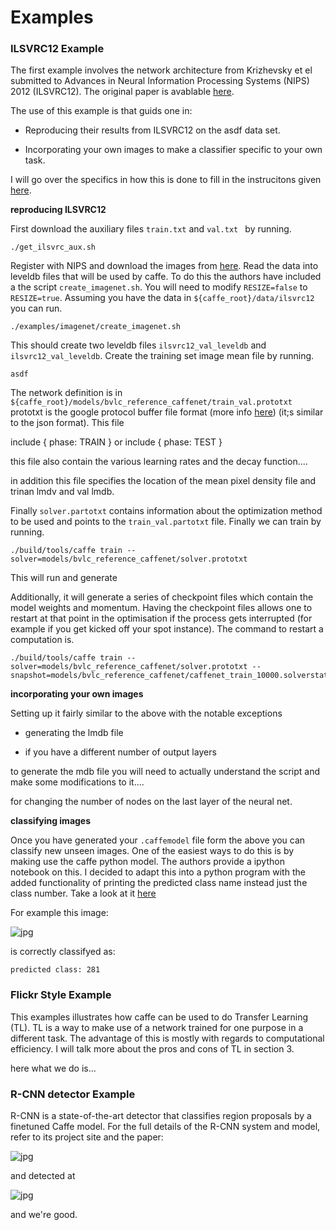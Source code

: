 Examples
===

### ILSVRC12 Example

The first example involves the network architecture from Krizhevsky et el submitted to Advances in Neural Information Processing Systems (NIPS) 2012 (ILSVRC12). The original paper is avablable [here](http://papers.nips.cc/paper/4824-imagenet-classification-with-deep-convolutional-neural-networks).

The use of this example is that guids one in:

* Reproducing their results from ILSVRC12 on the asdf data set.

* Incorporating your own images to make a classifier specific to your own task.

I will go over the specifics in how this is done to fill in the instrucitons given [here](http://caffe.berkeleyvision.org/gathered/examples/imagenet.html).


**reproducing ILSVRC12**

First download the auxiliary files ```train.txt``` and ```val.txt ``` by running.

```
./get_ilsvrc_aux.sh
```

Register with NIPS and download the images from [here](google.com). Read the data into leveldb files that will be used by caffe. To do this the authors have included a the script ```create_imagenet.sh```. You will need to modify ```RESIZE=false``` to ```RESIZE=true```. Assuming you have the data in ```${caffe_root}/data/ilsvrc12``` you can run.

```
./examples/imagenet/create_imagenet.sh
```

This should create two leveldb files ```ilsvrc12_val_leveldb``` and ```ilsvrc12_val_leveldb```. Create the training set image mean file by running.

```
asdf
```

The network definition is in ```${caffe_root}/models/bvlc_reference_caffenet/train_val.prototxt``` prototxt is the google protocol buffer file format (more info [here]()) (it;s similar to the json format). This file 


include { phase: TRAIN } or include { phase: TEST } 

this file also contain the various learning rates and the decay function....

in addition this file specifies the location of the mean pixel density file and trinan lmdv and val lmdb. 

Finally ```solver.partotxt``` contains information about the optimization method to be used and points to the ```train_val.partotxt``` file. Finally we can train by running.

```
./build/tools/caffe train --solver=models/bvlc_reference_caffenet/solver.prototxt
```

This will run and generate 

Additionally, it will generate a series of checkpoint files which contain the model weights and momentum. Having the checkpoint files allows one to restart at that point in the optimisation if the process gets interrupted (for example if you get kicked off your spot instance). The command to restart a computation is.

```
./build/tools/caffe train --solver=models/bvlc_reference_caffenet/solver.prototxt --snapshot=models/bvlc_reference_caffenet/caffenet_train_10000.solverstate
```

**incorporating your own images**

Setting up it fairly similar to the above with the notable exceptions

* generating the lmdb file

* if you have a different number of output layers

to generate the mdb file you will need to actually understand the script and make some modifications to it....

for changing the number of nodes on the last layer of the neural net. 


**classifying images**

Once you have generated your ```.caffemodel``` file form the above you can classify new unseen images. One of the easiest ways  to do this is by making use the caffe python model. The authors provide a ipython notebook on this. I decided to adapt this into a python program with the added functionality of printing the predicted class name instead just the class number. Take a look at it [here](/class.py)

For example this image:

![jpg](https://raw.githubusercontent.com/JBed/Fire_Findr/master/2_Examples/cat.jpg)

is correctly classifyed as:

```
predicted class: 281
```

### Flickr Style Example

This examples illustrates how caffe can be used to do Transfer Learning (TL). TL is a way to make use of a network trained for one purpose in a different task. The advantage of this is mostly with regards to computational efficiency. I will talk more about the pros and cons of TL in section 3.


here what we do is...




### R-CNN detector Example

R-CNN is a state-of-the-art detector that classifies region proposals by a finetuned Caffe model. For the full details of the R-CNN system and model, refer to its project site and the paper:


![jpg](https://raw.githubusercontent.com/JBed/Fire_Findr/master/2_Examples/fish-bike.jpg)


and detected at 

![jpg](https://raw.githubusercontent.com/JBed/Fire_Findr/master/2_Examples/fish-bike-detected.jpg)

and we're good.

